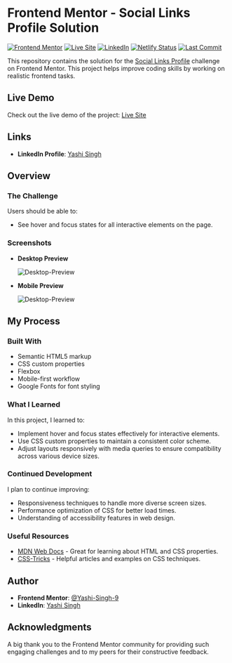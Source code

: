 # Frontend Mentor - Social Links Profile Solution
[![Frontend Mentor](https://img.shields.io/badge/Frontend%20Mentor-Profile%20Solution-blue)](https://www.frontendmentor.io/challenges/social-links-profile-UG32l9m6dQ)
[![Live Site](https://img.shields.io/badge/Live%20Site-Available-green)](https://social-links-profile-by-yashi.netlify.app/)
[![LinkedIn](https://img.shields.io/badge/LinkedIn-Yashi%20Singh-blue?logo=linkedin)](https://www.linkedin.com/in/yashi-singh-b4143a246)
[![Netlify Status](https://api.netlify.com/api/v1/badges/80021efb-4a6d-4b1e-9849-38d182974cf3/deploy-status)](https://app.netlify.com/sites/social-links-profile-by-yashi/deploys)
[![Last Commit](https://img.shields.io/github/last-commit/Yashi-Singh-9/Social-Links-Profile?style=for-the-badge&cacheSeconds=60&randomString=20240925)](https://github.com/Yashi-Singh-9/Social-Links-Profile)

This repository contains the solution for the [Social Links Profile](https://www.frontendmentor.io/challenges/social-links-profile-UG32l9m6dQ) challenge on Frontend Mentor. This project helps improve coding skills by working on realistic frontend tasks.

## Live Demo

Check out the live demo of the project: [Live Site](https://social-links-profile-by-yashi.netlify.app/)

## Links

- **LinkedIn Profile**: [Yashi Singh](https://www.linkedin.com/in/yashi-singh-b4143a246)

## Overview

### The Challenge

Users should be able to:

- See hover and focus states for all interactive elements on the page.

### Screenshots

- **Desktop Preview**

  ![Desktop-Preview](Desktop-Preview.png)

- **Mobile Preview**

  ![Desktop-Preview](Mobile-Preview.png)

## My Process

### Built With

- Semantic HTML5 markup
- CSS custom properties
- Flexbox
- Mobile-first workflow
- Google Fonts for font styling

### What I Learned

In this project, I learned to:

- Implement hover and focus states effectively for interactive elements.
- Use CSS custom properties to maintain a consistent color scheme.
- Adjust layouts responsively with media queries to ensure compatibility across various device sizes.

### Continued Development

I plan to continue improving:

- Responsiveness techniques to handle more diverse screen sizes.
- Performance optimization of CSS for better load times.
- Understanding of accessibility features in web design.

### Useful Resources

- [MDN Web Docs](https://developer.mozilla.org/) - Great for learning about HTML and CSS properties.
- [CSS-Tricks](https://css-tricks.com/) - Helpful articles and examples on CSS techniques.

## Author

- **Frontend Mentor**: [@Yashi-Singh-9](https://www.frontendmentor.io/profile/Yashi-Singh-9)
- **LinkedIn**: [Yashi Singh](https://www.linkedin.com/in/yashi-singh-b4143a246)

## Acknowledgments

A big thank you to the Frontend Mentor community for providing such engaging challenges and to my peers for their constructive feedback.
